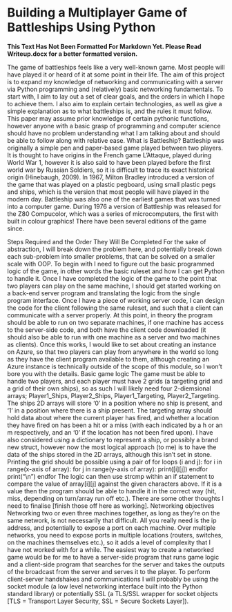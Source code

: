 # Building a Multiplayer Game of Battleships Using Python

**This Text Has Not Been Formatted For Markdown Yet. Please Read Writeup.docx for a better formatted version.**

The game of battleships feels like a very well-known game. Most people will have played it or heard of it at some point in their life. The aim of this project is to expand my knowledge of networking and communicating with a server via Python programming and (relatively) basic networking fundamentals. To start with, I aim to lay out a set of clear goals, and the orders in which I hope to achieve them. I also aim to explain certain technologies, as well as give a simple explanation as to what battleships is, and the rules it must follow. This paper may assume prior knowledge of certain pythonic functions, however anyone with a basic grasp of programming and computer science should have no problem understanding what I am talking about and should be able to follow along with relative ease. 
What is Battleship?
Battleship was originally a simple pen and paper-based game played between two players. It is thought to have origins in the French game L’Attaque, played during World War 1, however it is also said to have been played before the first world war by Russian Soldiers, so it is difficult to trace its exact historical origin (Hinebaugh, 2009). In 1967, Milton Bradley introduced a version of the game that was played on a plastic pegboard, using small plastic pegs and ships, which is the version that most people will have played in the modern day. Battleship was also one of the earliest games that was turned into a computer game. During 1976 a version of Battleship was released for the Z80 Compucolor, which was a series of microcomputers, the first with built in colour graphics! There have been several editions of the game since. 

Steps Required and the Order They Will Be Completed
For the sake of abstraction, I will break down the problem here, and potentially break down each sub-problem into smaller problems, that can be solved on a smaller scale with OOP. To begin with I need to figure out the basic programmed logic of the game, in other words the basic ruleset and how I can get Python to handle it. Once I have completed the logic of the game to the point that two players can play on the same machine, I should get started working on a back-end server program and translating the logic from the single program interface. Once I have a piece of working server code, I can design the code for the client following the same ruleset, and such that a client can communicate with a server properly. At this point, in theory the program should be able to run on two separate machines, if one machine has access to the server-side code, and both have the client code downloaded (it should also be able to run with one machine as a server and two machines as clients). Once this works, I would like to set about creating an instance on Azure, so that two players can play from anywhere in the world so long as they have the client program available to them, although creating an Azure instance is technically outside of the scope of this module, so I won’t bore you with the details.
Basic game logic
The game must be able to handle two players, and each player must have 2 grids (a targeting grid and a grid of their own ships), so as such I will likely need four 2-diemsional arrays; Player1_Ships, Player2_Ships, Player1_Targeting, Player2_Targeting. The ships 2D arrays will store ‘0’ in a position where no ship is present, and ‘1’ in a position where there is a ship present. The targeting array should hold data about where the current player has fired, and whether a location they have fired on has been a hit or a miss (with each indicated by a h or an m respectively, and an ‘0’ if the location has not been fired upon). I have also considered using a dictionary to represent a ship, or possibly a brand new struct, however now the most logical approach (to me) is to have the data of the ships stored in the 2D arrays, although this isn’t set in stone. Printing the grid should be possible using a pair of for loops (i and j):
	for i in range(x-axis of array):
		for j in range(y-axis of array):
			print([i][j])
			endfor
		print(“\n”)
	endfor
The logic can then use strcmp within an if statement to compare the value of array[i][j] against the given characters above. If it is a value then the program should be able to handle it in the correct way (hit, miss, depending on turn/array run off etc.). There are some other thoughts I need to finalise [finish those off here as working].
Networking objectives
Networking two or even three machines together, as long as they’re on the same network, is not necessarily that difficult. All you really need is the ip address, and potentially to expose a port on each machine. Over multiple networks, you need to expose ports in multiple locations (routers, switches, on the machines themselves etc.), so it adds a level of complexity that I have not worked with for a while. The easiest way to create a networked game would be for me to have a server-side program that runs game logic and a client-side program that searches for the server and takes the outputs of the broadcast from the server and serves it to the player. To perform client-server handshakes and communications I will probably be using the socket module (a low level networking interface built into the Python standard library) or potentially SSL (a TLS/SSL wrapper for socket objects [TLS = Transport Layer Security, SSL = Secure Sockets Layer]). 
